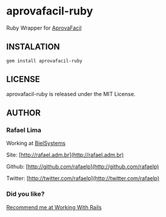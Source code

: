# aprovafacil-ruby

Ruby Wrapper for [AprovaFacil](http://www.cobrebem.com.br/aprovafacil.html)

## INSTALATION

	gem install aprovafacil-ruby

## LICENSE

aprovafacil-ruby is released under the MIT License.

## AUTHOR

### **Rafael Lima**

Working at [BielSystems](http://bielsystems.com.br)

Site: [http://rafael.adm.br](http://rafael.adm.br)

Github: [http://github.com/rafaelp](http://github.com/rafaelp)

Twitter: [http://twitter.com/rafaelp](http://twitter.com/rafaelp)

### Did you like?

[Recommend me at Working With Rails](http://workingwithrails.com/recommendation/new/person/14248-rafael-lima)